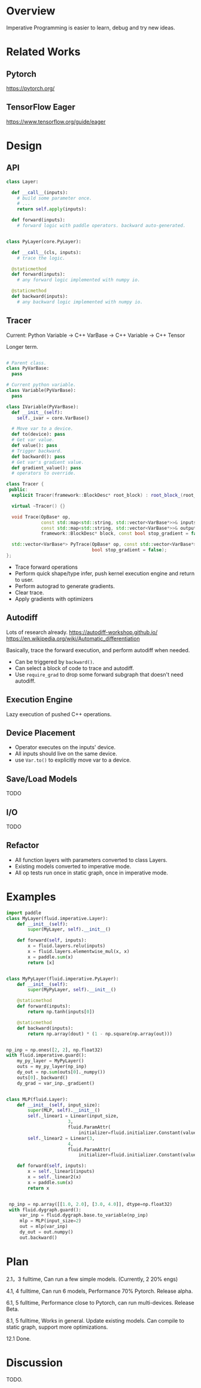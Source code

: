 # Overview

Imperative Programming is easier to learn, debug and try new ideas.

# Related Works

## Pytorch

https://pytorch.org/

## TensorFlow Eager

https://www.tensorflow.org/guide/eager

# Design

## API

```python
class Layer:

  def __call__(inputs):
    # build some parameter once.
    # ...
    return self.apply(inputs):

  def forward(inputs):
    # forward logic with paddle operators. backward auto-generated.


class PyLayer(core.PyLayer):

  def __call__(cls, inputs):
    # trace the logic.

  @staticmethod
  def forward(inputs):
    # any forward logic implemented with numpy io.

  @staticmethod
  def backward(inputs):
    # any backward logic implemented with numpy io.

```

## Tracer

Current: Python Variable -> C++ VarBase -> C++ Variable -> C++ Tensor

Longer term.

```python

# Parent class.
class PyVarBase:
  pass

# Current python variable.
class Variable(PyVarBase):
  pass

class IVariable(PyVarBase):
  def __init__(self):
    self._ivar = core.VarBase()

  # Move var to a device.
  def to(device): pass
  # Get var value.
  def value(): pass
  # Trigger backward.
  def backward(): pass
  # Get var's gradient value.
  def gradient_value(): pass
  # operators to override.
```

```cpp
class Tracer {
 public:
  explicit Tracer(framework::BlockDesc* root_block) : root_block_(root_block) {}

  virtual ~Tracer() {}

  void Trace(OpBase* op,
             const std::map<std::string, std::vector<VarBase*>>& inputs,
             const std::map<std::string, std::vector<VarBase*>>& outputs,
             framework::BlockDesc* block, const bool stop_gradient = false);

  std::vector<VarBase*> PyTrace(OpBase* op, const std::vector<VarBase*>& inputs,
                                bool stop_gradient = false);
};
```

- Trace forward operations
- Perform quick shape/type infer, push kernel execution engine and return to user.
- Perform autograd to generate gradients.
- Clear trace.
- Apply gradients with optimizers

## Autodiff

Lots of research already.
https://autodiff-workshop.github.io/
https://en.wikipedia.org/wiki/Automatic_differentiation

Basically, trace the forward execution, and perform autodiff
when needed.

- Can be triggered by `backward()`.
- Can select a block of code to trace and autodiff.
- Use `require_grad` to drop some forward subgraph that doesn't need autodiff.

## Execution Engine

Lazy execution of pushed C++ operations.

## Device Placement

- Operator executes on the inputs' device.
- All inputs should live on the same device.
- use `Var.to()` to explicitly move var to a device.

## Save/Load Models

TODO

## I/O

TODO

## Refactor

- All function layers with parameters converted to class Layers.
- Existing models converted to imperative mode.
- All op tests run once in static graph, once in imperative mode.

# Examples

```python
import paddle
class MyLayer(fluid.imperative.Layer):
    def __init__(self):
        super(MyLayer, self).__init__()

    def forward(self, inputs):
        x = fluid.layers.relu(inputs)
        x = fluid.layers.elementwise_mul(x, x)
        x = paddle.sum(x)
        return [x]


class MyPyLayer(fluid.imperative.PyLayer):
    def __init__(self):
        super(MyPyLayer, self).__init__()

    @staticmethod
    def forward(inputs):
        return np.tanh(inputs[0])

    @staticmethod
    def backward(inputs):
        return np.array(dout) * (1 - np.square(np.array(out)))


np_inp = np.ones([2, 2], np.float32)
with fluid.imperative.guard():
    my_py_layer = MyPyLayer()
    outs = my_py_layer(np_inp)
    dy_out = np.sum(outs[0]._numpy())
    outs[0]._backward()
    dy_grad = var_inp._gradient()


class MLP(fluid.Layer):
    def __init__(self, input_size):
        super(MLP, self).__init__()
        self._linear1 = Linear(input_size,
                       3,
                       fluid.ParamAttr(
                           initializer=fluid.initializer.Constant(value=0.1)))
        self._linear2 = Linear(3,
                       4,
                       fluid.ParamAttr(
                           initializer=fluid.initializer.Constant(value=0.1)))

    def forward(self, inputs):
        x = self._linear1(inputs)
        x = self._linear2(x)
        x = paddle.sum(x)
        return x


 np_inp = np.array([[1.0, 2.0], [3.0, 4.0]], dtype=np.float32)
 with fluid.dygraph.guard():
     var_inp = fluid.dygraph.base.to_variable(np_inp)
     mlp = MLP(input_size=2)
     out = mlp(var_inp)
     dy_out = out.numpy()
     out.backward()
```

# Plan

2.1，3 fulltime, Can run a few simple models. (Currently, 2 20% engs)

4.1, 4 fulltime, Can run 6 models, Performance 70% Pytorch. Release alpha.

6.1, 5 fulltime, Performance close to Pytorch, can run multi-devices. Release Beta.

8.1, 5 fulltime, Works in general. Update existing models. Can compile to static graph, support more optimizations.

12.1 Done.

# Discussion

TODO.
